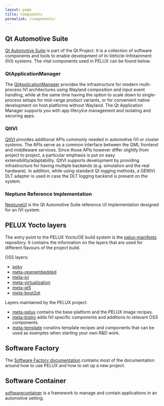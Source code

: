 ```yaml
---
layout: page
title: Components
permalink: /components/
---
```


## Qt Automotive Suite

[Qt Automotive Suite](https://www.qt.io/qt-automotive-suite/) is part of the Qt Project. It is a collection of software components and tools to enable development of In-Vehicle-Infotainment (IVI) systems. The vital components used in PELUX can be found below.

### QtApplicationManager

The [QtApplicationManager](https://doc.qt.io/QtApplicationManager/) provides the infrastructure for modern multi-process IVI architectures using Wayland composition and input event handling, while at the same time having the option to scale down to single-process setups for mid-range product variants, or for convenient native development on host platforms without Wayland. The Qt Application Manager supports you with app lifecylce management and isolating and securing apps.

### QtIVI

[QtIVI](https://doc.qt.io/QtIVI/) provides additional APIs commonly needed in automotive IVI or cluster systems. The APIs serve as a common interface between the QML frontend and middleware services. Since those APIs however differ slightly from project to project, a particular emphasis is put on easy extensibility/adaptability. QtIVI supports development by providing infrastructure for having multiple backends (e.g. simulation and the real hardware). In addition, while using standard Qt logging methods, a GENIVI DLT adapter is used in case the DLT logging backend is present on the system. 

### Neptune Reference Implementation

[NeptuneUI](https://doc.qt.io/NeptuneUI) is the Qt Automotive Suite reference UI implementation designed for an IVI system.

## PELUX Yocto layers

The entry point to the PELUX Yocto/OE build system is the [pelux-manifests](https://github.com/Pelagicore/pelux-manifests) repository. It contains the information on the layers that are used for different flavours of the project build. 

OSS layers:

* [poky](http://git.yoctoproject.org/cgit.cgi/poky)
* [meta-openembedded](http://git.openembedded.org/meta-openembedded/)
* [meta-ivi](https://github.com/GENIVI/meta-ivi)
* [meta-virtualization](https://git.yoctoproject.org/cgit/cgit.cgi/meta-virtualization/)
* [meta-qt5](http://code.qt.io/cgit/yocto/meta-qt5.git/)
* [meta-boot2qt](http://code.qt.io/cgit/yocto/meta-boot2qt.git/)

Layers maintained by the PELUX project:

* [meta-pelux](https://github.com/pelagicore/meta-pelux) contains the base platform and the PELUX image recipes.
* [meta-bistro](https://github.com/pelagicore/meta-bistro) adds IVI specific components and additions to relevant OSS components.
* [meta-template](https://github.com/pelagicore/meta-template) conatins template recipes and components that can be used as examples when starting your own R&D work. 

## Software Factory

The [Software Factory documentation](https://pelagicore.github.io/software-factory/) contains most of the documentation around how to use PELUX and how to set up a new project.

## Software Container

[softwarecontainer](https://github.com/Pelagicore/softwarecontainer) is a framework to manage and contain applications in an automotive setting.
